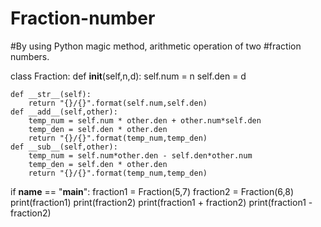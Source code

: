 # Fraction-number
#By using Python magic method, arithmetic operation of two
#fraction numbers.

class Fraction:
    def __init__(self,n,d):
        self.num = n
        self.den = d
    
    def __str__(self):
        return "{}/{}".format(self.num,self.den)
    def __add__(self,other):
        temp_num = self.num * other.den + other.num*self.den
        temp_den = self.den * other.den
        return "{}/{}".format(temp_num,temp_den)
    def __sub__(self,other):
        temp_num = self.num*other.den - self.den*other.num
        temp_den = self.den * other.den
        return "{}/{}".format(temp_num,temp_den)
    
if __name__ == "__main__":
    fraction1 = Fraction(5,7)
    fraction2 = Fraction(6,8)
    print(fraction1)
    print(fraction2)
    print(fraction1 + fraction2)
    print(fraction1 - fraction2)
